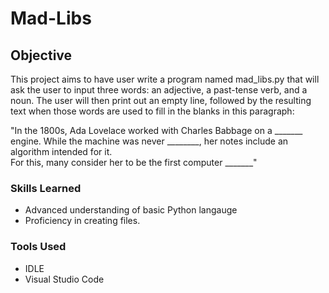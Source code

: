 # Mad-Libs

## Objective

This  project aims to have user write a program named mad_libs.py that will ask the user to input three words: an adjective, a past-tense verb, and a noun.  The user will then print out an empty line, followed by the resulting text when those words are used to fill in the blanks in this paragraph:

"In the 1800s, Ada Lovelace worked with Charles Babbage on a _______ engine.
While the machine was never ________, her notes include an algorithm intended for it.  
For this, many consider her to be the first computer _______"

### Skills Learned

- Advanced understanding of basic Python langauge
- Proficiency in creating files.

### Tools Used

- IDLE
- Visual Studio Code
